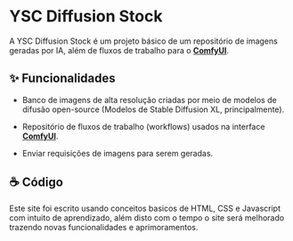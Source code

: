 # YSC Diffusion Stock

A YSC Diffusion Stock é um projeto básico de um repositório de imagens geradas por IA, além de fluxos de trabalho para o **[ComfyUI](https://github.com/comfyanonymous/ComfyUI)**.

## ✨ Funcionalidades

* Banco de imagens de alta resolução criadas por meio de modelos de difusão open-source (Modelos de Stable Diffusion XL, principalmente).

* Repositório de fluxos de trabalho (workflows) usados na interface **[ComfyUI](https://github.com/comfyanonymous/ComfyUI)**.

* Enviar requisições de imagens para serem geradas.

## ☕️ Código

Este site foi escrito usando conceitos basicos de HTML, CSS e Javascript com intuito de aprendizado, além disto com o tempo o site será melhorado trazendo novas funcionalidades e aprimoramentos.
